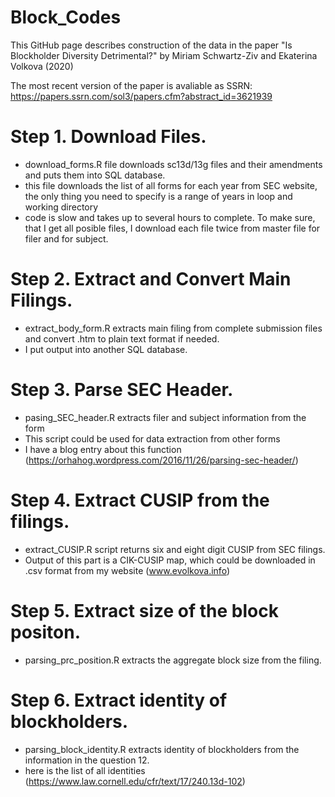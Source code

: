# Block_Codes

This GitHub page describes construction of the data in the paper "Is Blockholder Diversity Detrimental?" by Miriam Schwartz-Ziv and Ekaterina Volkova (2020)

The most recent version of the paper is avaliable as SSRN: https://papers.ssrn.com/sol3/papers.cfm?abstract_id=3621939

# Step 1. Download Files.
- download_forms.R file downloads sc13d/13g files and their amendments and puts them into SQL database.
- this file downloads the list of all forms for each year from SEC website, 
  the only thing you need to specify is a range of years in loop and working directory
- code is slow and takes up to several hours to complete. To make sure, that I get all posible files, 
  I download each file twice from master file for filer and for subject.
  
# Step 2. Extract and Convert Main Filings.
- extract_body_form.R extracts main filing from complete submission files and convert .htm to plain text format if needed.
- I put output into another SQL database. 

# Step 3. Parse SEC Header.
- pasing_SEC_header.R extracts filer and subject information from the form
- This script could be used for data extraction from other forms
- I have a blog entry about this function (https://orhahog.wordpress.com/2016/11/26/parsing-sec-header/)

# Step 4. Extract CUSIP from the filings.
- extract_CUSIP.R script returns six and eight digit CUSIP from SEC filings.
- Output of this part is a CIK-CUSIP map, which could be downloaded in .csv format from my website (www.evolkova.info)

# Step 5. Extract size of the block positon.
- parsing_prc_position.R extracts the aggregate block size from the filing.

# Step 6. Extract identity of blockholders.
- parsing_block_identity.R extracts identity of blockholders from the information in the question 12.
- here is the list of all identities (https://www.law.cornell.edu/cfr/text/17/240.13d-102)
